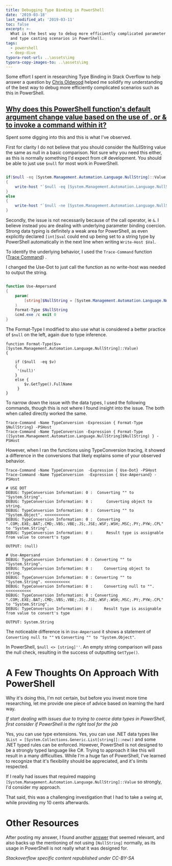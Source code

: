 ```yaml
---
title: Debugging Type Binding in PowerShell
date: '2019-03-18'
last_modified_at: '2019-03-11'
toc: false
excerpt: >-
  What is the best way to debug more efficiently complicated parameter binding
  and type casting scenarios in PowerShell.
tags:
  - powershell
  - deep-dive
typora-root-url: ..\assets\img
typora-copy-images-to: ..\assets\img
---
```

Some effort I spent in researching Type Binding in Stack Overflow to help answer a question by [Chris Oldwood](https://stackoverflow.com/users/106119/chris-oldwood) helped me solidify my understanding of the best way to debug more efficiently complicated scenarios such as this in PowerShell. 

## [Why does this PowerShell function's default argument change value based on the use of . or & to invoke a command within it?](https://stackoverflow.com/q/53860403/68698)

Spent some digging into this and this is what I've observed. 

First for clarity I do not believe that you should consider the NullString value the same as null in a basic comparison. Not sure why you need this either, as this is normally something I'd expect from c# development. You should be able to just use `$null` for most work in PowerShell.

```powershell

if($null -eq [System.Management.Automation.Language.NullString]::Value)
{
    write-host "`$null -eq [System.Management.Automation.Language.NullString]::Value"
}
else
{
    write-host "`$null -ne [System.Management.Automation.Language.NullString]::Value"
}
```

Secondly, the issue is not necessarily because of the call operator, ie `&`. I believe instead you are dealing with underlying parameter binding coercion. Strong data typing is definitely a weak area for PowerShell, as even explicitly declared `[int]$val` could end up being set to a string type by PowerShell automatically in the next line when writing `Write-Host $Val`.

To identify the underlying behavior, I used the `Trace-Command` function ([Trace Command](https://docs.microsoft.com/en-us/powershell/module/microsoft.powershell.utility/trace-command?view=powershell-6)) . 

I changed the Use-Dot to just call the function as no write-host was needed to output the string.

```powershell

function Use-Ampersand
{
    param(
        [string]$NullString = [System.Management.Automation.Language.NullString]::Value
    )
    Format-Type $NullString
    &cmd.exe /c exit 0
}

```

The Format-Type I modified to also use what is considered a better practice of `$null` on the left, again due to type inference. 

```
function Format-Type($v= [System.Management.Automation.Language.NullString]::Value)
{

    if ($null  -eq $v)
    {       
     '(null)'
    }
    else {
        $v.GetType().FullName
     }
}
```

To narrow down the issue with the data types, I used the following commands, though this is not where I found insight into the issue. The both when called directly worked the same.

```
Trace-Command -Name TypeConversion -Expression { Format-Type $NullString} -PSHost
Trace-Command -Name TypeConversion -Expression { Format-Type ([System.Management.Automation.Language.NullString]$NullString) } -PSHost
```

However, when I ran the functions using TypeConversion tracing, it showed a difference in the conversions that likely explains some of your observed behavior.

```
Trace-Command -Name TypeConversion  -Expression { Use-Dot} -PSHost
Trace-Command -Name TypeConversion  -Expression { Use-Ampersand} -PSHost
```

```
# USE DOT
DEBUG: TypeConversion Information: 0 :  Converting "" to "System.String".
DEBUG: TypeConversion Information: 0 :      Converting object to string.
DEBUG: TypeConversion Information: 0 :  Converting "" to "System.Object". <<<<<<<<<<<
DEBUG: TypeConversion Information: 0 :  Converting ".COM;.EXE;.BAT;.CMD;.VBS;.VBE;.JS;.JSE;.WSF;.WSH;.MSC;.PY;.PYW;.CPL" to "System.String".
DEBUG: TypeConversion Information: 0 :      Result type is assignable from value to convert's type
```
`OUTPUT: (null)`


```
# Use-Ampersand
DEBUG: TypeConversion Information: 0 : Converting "" to "System.String".
DEBUG: TypeConversion Information: 0 :     Converting object to string.
DEBUG: TypeConversion Information: 0 : Converting "" to "System.String". <<<<<<<<<<<
DEBUG: TypeConversion Information: 0 :     Converting null to "".        <<<<<<<<<<<
DEBUG: TypeConversion Information: 0 : Converting ".COM;.EXE;.BAT;.CMD;.VBS;.VBE;.JS;.JSE;.WSF;.WSH;.MSC;.PY;.PYW;.CPL" to "System.String".
DEBUG: TypeConversion Information: 0 :     Result type is assignable from value to convert's type

```
`OUTPUT: System.String`

The noticeable difference is in `Use-Ampersand` it shows a statement of `Converting null to ""` vs `Converting "" to "System.Object"`. 

In PowerShell, `$null <> [string]''`. An empty string comparison will pass the null check, resulting in the success of outputting `GetType()`.

# A Few Thoughts On Approach With PowerShell
Why it's doing this, I'm not certain, but before you invest more time researching, let me provide one piece of advice based on learning the hard way.

*If start dealing with issues due to trying to coerce data types in PowerShell, first consider if PowerShell is the right tool for the job*

Yes, you can use type extensions. Yes, you can use .NET data types like `$List = [System.Collections.Generic.List[string]]::new()` and some .NET typed rules can be enforced. However, PowerShell is not designed to be a strongly typed language like C#. Trying to approach it like this will result in a many difficulties. While I'm a huge fan of PowerShell, I've learned to recognize that it's flexibility should be appreciated, and it's limits respected. 

If I really had issues that required mapping `[System.Management.Automation.Language.NullString]::Value` so strongly, I'd consider my approach. 

That said, this was a challenging investigation that I had to take a swing at, while providing my 10 cents afterwards. 

# Other Resources
After posting my answer, I found another [answer][1] that seemed relevant, and also backs up the mentioning of not using `[NullString]` normally, as its usage in PowerShell is not really what it was designed for. 


[1]: https://stackoverflow.com/a/51354791/68698

*Stackoverflow specific content republished under CC-BY-SA*
